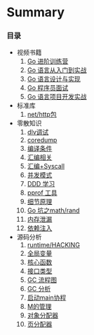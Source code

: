 # Summary

### 目录
* 视频书籍
  1. [Go 进阶训练营](docs/go-advanced-training.md)
  1. [Go 语言从入门到实战](docs/go-from-entry-to-practice.md)
  1. [Go 语言设计与实现](docs/go-language-design-and-implementation.md)
  1. [Go 程序员面试](docs/go-interview.md)
  2. [Go 语言项目开发实战](docs/go-combat.md)
* 标准库
  1. [net/http包](docs/std-net-http.md)  
* 零散知识
  1. [dlv调试](docs/go-dlv.md)
  1. [coredump](docs/core-dump.md)
  1. [编译条件](docs/go-conditional.md)
  1. [汇编相关](docs/go-compilation.md)
  1. [汇编+Syscall](docs/go-compilation-syscall.md)
  1. [并发模式](docs/go-concurrency-patterns.md)
  1. [DDD 学习](docs/go-ddd.md)
  1. [pprof 工具](docs/go-pprof.md)
  1. [细节原理](docs/go-principle-of-detail.md)
  1. [Go 坑之math/rand](docs/hole-rand.md)
  1. [内存泄漏](docs/memory-leak.md)
  1. [依赖注入](docs/dependency-injection.md)
* 源码分析
  1. [runtime/HACKING](docs/source-code-runtime-hacking.md)
  1. [全局变量](docs/source-code-global-variable.md)
  1. [核心函数](docs/source-code-core-functions.md)
  1. [接口类型](docs/source_interface.md)
  1. [GC 流程图](docs/source-code-gc.md)
  1. [GC 分析](docs/source-code-gc2.md)
  1. [启动main协程](docs/source-code-main-goroutine.md)
  1. [M的管理](docs/source-code-m-thread.md)
  1. [对象分配器](docs/source-code-mallocgc.md)
  1. [页分配器](docs/source-code-mheap.md)
